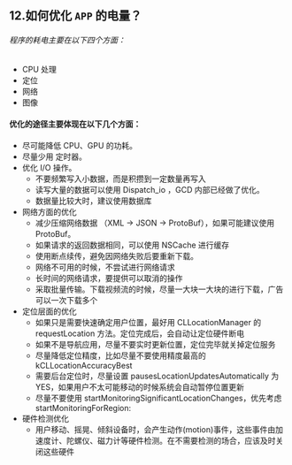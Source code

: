## 12.如何优化 `APP` 的电量？

###### 程序的耗电主要在以下四个方面：
- CPU 处理
- 定位
- 网络
- 图像


#### 优化的途径主要体现在以下几个方面：
* 尽可能降低 CPU、GPU 的功耗。
* 尽量少用 定时器。
* 优化 I/O 操作。
    - 不要频繁写入小数据，而是积攒到一定数量再写入
    - 读写大量的数据可以使用 Dispatch_io ，GCD 内部已经做了优化。
    - 数据量比较大时，建议使用数据库
* 网络方面的优化
    - 减少压缩网络数据 （XML -> JSON -> ProtoBuf），如果可能建议使用 ProtoBuf。
    - 如果请求的返回数据相同，可以使用 NSCache 进行缓存
    - 使用断点续传，避免因网络失败后要重新下载。
    - 网络不可用的时候，不尝试进行网络请求
    - 长时间的网络请求，要提供可以取消的操作
    - 采取批量传输。下载视频流的时候，尽量一大块一大块的进行下载，广告可以一次下载多个
* 定位层面的优化
    - 如果只是需要快速确定用户位置，最好用 CLLocationManager 的 requestLocation 方法。定位完成后，会自动让定位硬件断电
    - 如果不是导航应用，尽量不要实时更新位置，定位完毕就关掉定位服务
    - 尽量降低定位精度，比如尽量不要使用精度最高的 kCLLocationAccuracyBest
    - 需要后台定位时，尽量设置 pausesLocationUpdatesAutomatically 为 YES，如果用户不太可能移动的时候系统会自动暂停位置更新
    - 尽量不要使用 startMonitoringSignificantLocationChanges，优先考虑 startMonitoringForRegion:
* 硬件检测优化
    - 用户移动、摇晃、倾斜设备时，会产生动作(motion)事件，这些事件由加速度计、陀螺仪、磁力计等硬件检测。在不需要检测的场合，应该及时关闭这些硬件